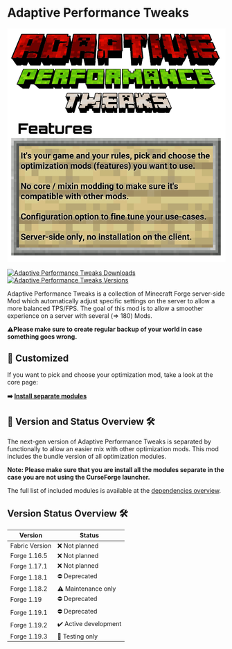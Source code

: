 # Adaptive Performance Tweaks

![Adaptive Performance Tweaks][header]

[![Adaptive Performance Tweaks Downloads](http://cf.way2muchnoise.eu/full_adaptive-performance-tweaks_downloads.svg)](https://www.curseforge.com/minecraft/mc-mods/adaptive-performance-tweaks)
[![Adaptive Performance Tweaks Versions](http://cf.way2muchnoise.eu/versions/Minecraft_adaptive-performance-tweaks_all.svg)](https://www.curseforge.com/minecraft/mc-mods/adaptive-performance-tweaks)

Adaptive Performance Tweaks is a collection of Minecraft Forge server-side Mod which automatically adjust specific settings on the server to allow a more balanced TPS/FPS.
The goal of this mod is to allow a smoother experience on a server with several (=> 180) Mods.

**⚠️Please make sure to create regular backup of your world in case something goes wrong.**

## 🔭 Customized

If you want to pick and choose your optimization mod, take a look at the core page:

**➡️ [Install separate modules][core]**

## 🚀 Version and Status Overview 🛠️

The next-gen version of Adaptive Performance Tweaks is separated by functionally to allow an easier mix with other optimization mods.
This mod includes the bundle version of all optimization modules.

**Note: Please make sure that you are install all the modules separate in the case you are not using the CurseForge launcher.**

The full list of included modules is available at the [dependencies overview][dependencies].

## Version Status Overview 🛠️

| Version        | Status                |
| -------------- | --------------------- |
| Fabric Version | ❌ Not planned        |
| Forge 1.16.5   | ❌ Not planned        |
| Forge 1.17.1   | ❌ Not planned        |
| Forge 1.18.1   | ⛔️ Deprecated         |
| Forge 1.18.2   | ⚠️ Maintenance only   |
| Forge 1.19     | ⛔️ Deprecated         |
| Forge 1.19.1   | ⛔️ Deprecated         |
| Forge 1.19.2   | ✔️ Active development |
| Forge 1.19.3   | 🧪 Testing only       |

[header]: ../assets/aptweaks-header.png
[adaptive_performance_tweaks_legacy]: https://github.com/MarkusBordihn/BOs-Adaptive-Performance-Tweaks/tree/1.16.5
[bundled]: https://www.curseforge.com/minecraft/mc-mods/adaptive-performance-tweaks
[core]: https://www.curseforge.com/minecraft/mc-mods/adaptive-performance-tweaks-core
[gamerules]: https://www.curseforge.com/minecraft/mc-mods/adaptive-performance-tweaks-gamerules
[items]: https://www.curseforge.com/minecraft/mc-mods/adaptive-performance-tweaks-items
[dependencies]: https://www.curseforge.com/minecraft/mc-mods/adaptive-performance-tweaks/relations/dependencies
